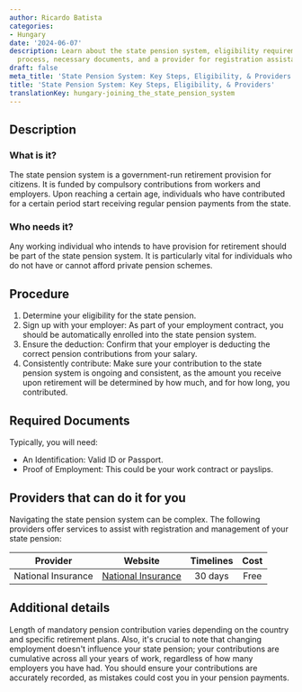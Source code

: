 ```yaml
---
author: Ricardo Batista
categories:
- Hungary
date: '2024-06-07'
description: Learn about the state pension system, eligibility requirements, contribution
  process, necessary documents, and a provider for registration assistance.
draft: false
meta_title: 'State Pension System: Key Steps, Eligibility, & Providers'
title: 'State Pension System: Key Steps, Eligibility, & Providers'
translationKey: hungary-joining_the_state_pension_system
---
```



## Description
### What is it?
The state pension system is a government-run retirement provision for citizens. It is funded by compulsory contributions from workers and employers. Upon reaching a certain age, individuals who have contributed for a certain period start receiving regular pension payments from the state.

### Who needs it?
Any working individual who intends to have provision for retirement should be part of the state pension system. It is particularly vital for individuals who do not have or cannot afford private pension schemes.

## Procedure
1. Determine your eligibility for the state pension.
2. Sign up with your employer: As part of your employment contract, you should be automatically enrolled into the state pension system.
3. Ensure the deduction: Confirm that your employer is deducting the correct pension contributions from your salary.
4. Consistently contribute: Make sure your contribution to the state pension system is ongoing and consistent, as the amount you receive upon retirement will be determined by how much, and for how long, you contributed.

## Required Documents
Typically, you will need:
- An Identification: Valid ID or Passport.
- Proof of Employment: This could be your work contract or payslips.

## Providers that can do it for you
Navigating the state pension system can be complex. The following providers offer services to assist with registration and management of your state pension:

| Provider        |     Website      |      Timelines      |      Cost      |
| :-------------: | :--------------: |    :-------------:  |   :----------: |
| National Insurance   | [National Insurance](https://www.gov.uk/) |  30 days  |      Free       |

## Additional details
Length of mandatory pension contribution varies depending on the country and specific retirement plans. Also, it's crucial to note that changing employment doesn't influence your state pension; your contributions are cumulative across all your years of work, regardless of how many employers you have had. You should ensure your contributions are accurately recorded, as mistakes could cost you in your pension payments.